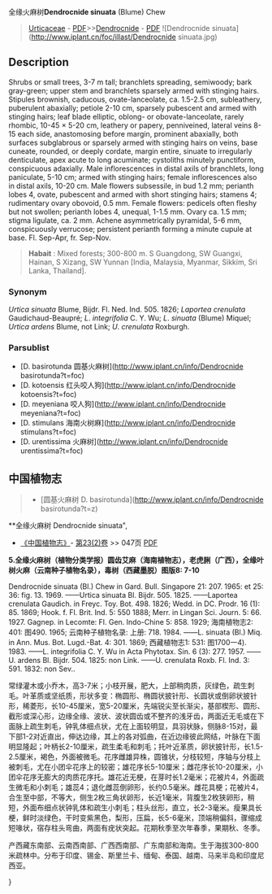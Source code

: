 全缘火麻树**Dendrocnide sinuata** (Blume) Chew

> [Urticaceae](http://www.iplant.cn/info/Urticaceae?t=foc) - [PDF](http://www.iplant.cn/foc/pdf/Urticaceae.pdf)>>[Dendrocnide](http://www.iplant.cn/info/Dendrocnide?t=foc) - [PDF](http://www.iplant.cn/foc/pdf/Dendrocnide.pdf)
![Dendrocnide sinuata](http://www.iplant.cn/foc/illast/Dendrocnide sinuata.jpg)

## Description

Shrubs or small trees, 3-7 m tall; branchlets spreading, semiwoody; bark gray-green; upper stem and branchlets sparsely armed with stinging hairs. Stipules brownish, caducous, ovate-lanceolate, ca. 1.5-2.5 cm, subleathery, puberulent abaxially; petiole 2-10 cm, sparsely pubescent and armed with stinging hairs; leaf blade elliptic, oblong- or obovate-lanceolate, rarely rhombic, 10-45 × 5-20 cm, leathery or papery, penniveined, lateral veins 8-15 each side, anastomosing before margin, prominent abaxially, both surfaces subglabrous or sparsely armed with stinging hairs on veins, base cuneate, rounded, or deeply cordate, margin entire, sinuate to irregularly denticulate, apex acute to long acuminate; cystoliths minutely punctiform, conspicuous adaxially. Male inflorescences in distal axils of branchlets, long paniculate, 5-10 cm; armed with stinging hairs; female inflorescences also in distal axils, 10-20 cm. Male flowers subsessile, in bud 1.2 mm; perianth lobes 4, ovate, pubescent and armed with short stinging hairs; stamens 4; rudimentary ovary obovoid, 0.5 mm. Female flowers: pedicels often fleshy but not swollen; perianth lobes 4, unequal, 1-1.5 mm. Ovary ca. 1.5 mm; stigma ligulate, ca. 2 mm. Achene asymmetrically pyramidal, 5-6 mm, conspicuously verrucose; persistent perianth forming a minute cupule at base. Fl. Sep-Apr, fr. Sep-Nov.

> **Habait** : 
> Mixed forests; 300-800 m. S Guangdong, SW Guangxi, Hainan, S Xizang, SW Yunnan [India, Malaysia, Myanmar, Sikkim, Sri Lanka, Thailand].

### Synonym
*Urtica* *sinuata* Blume, Bijdr. Fl. Ned. Ind. 505. 1826; *Laportea* *crenulata* Gaudichaud-Beaupré; *L*. *integrifolia* C. Y. Wu; *L*. *sinuata* (Blume) Miquel; *Urtica* *ardens* Blume, not Link; *U*. *crenulata* Roxburgh.

### Parsublist

* [D.  basirotunda  圆基火麻树](http://www.iplant.cn/info/Dendrocnide basirotunda?t=foc)
* [D.  kotoensis  红头咬人狗](http://www.iplant.cn/info/Dendrocnide kotoensis?t=foc)
* [D.  meyeniana  咬人狗](http://www.iplant.cn/info/Dendrocnide meyeniana?t=foc)
* [D.  stimulans  海南火树麻](http://www.iplant.cn/info/Dendrocnide stimulans?t=foc)
* [D.  urentissima  火麻树](http://www.iplant.cn/info/Dendrocnide urentissima?t=foc)

## 中国植物志

> * [圆基火麻树  D.  basirotunda](http://www.iplant.cn/info/Dendrocnide basirotunda?t=z)

**全缘火麻树 Dendrocnide sinuata",

* [《中国植物志》](http://www.iplant.cn/frps)- [第23(2)卷](http://www.iplant.cn/frps/vol/23(2)) >> 047页 [PDF](http://www.iplant.cn/frps/pdf/23(2)/047a.pdf)

**5.全缘火麻树（植物分类学报）圆齿艾麻（海南植物志），老虎脷（广西），全缘叶树火麻（云南种子植物名录），毒树（西藏墨脱）图版8: 7-10**

Dendrocnide sinuata (Bl.) Chew in Gard. Bull. Singapore 21: 207. 1965: et 25: 36: fig. 13. 1969. ——Urtica sinuata Bl. Bijdr. 505. 1825. ——Laportea crenulata Gaudich. in Freyc. Toy. Bot. 498. 1826; Wedd. in DC. Prodr. 16 (1): 85. 1869; Hook. f. Fl. Brit. Ind. 5: 550 1888; Merr. in Lingan Sci. Journ. 5: 66. 1927. Gagnep. in Lecomte: Fl. Gen. Indo-Chine 5: 858. 1929; 海南植物志2: 401: 图490. 1965; 云南种子植物名录: 上册: 718. 1984. ——L. sinuata (Bl.) Miq. in Ann. Mus. Bot. Lugd.-Bat. 4: 301. 1869; 西藏植物志1: 531: 图1700一4). 1983. ——L. integrifolia C. Y. Wu in Acta Phytotax. Sin. 6 (3): 277. 1957. ——U. ardens Bl. Bijdr. 504. 1825: non Link. ——U. crenulata Roxb. Fl. Ind. 3: 591. 1832: non Sev..

常绿灌木或小乔木，高3-7米；小枝开展，肥大，上部稍肉质，灰绿色，疏生刺毛。叶革质或坚纸质，形状多变：椭圆形、椭圆状披针形、长圆状或倒卵状披针形，稀菱形，长10-45厘米，宽5-20厘米，先端锐尖至长渐尖，基部楔形、圆形、截形或深心形，边缘全缘、波状、波状圆齿或不整齐的浅牙齿，两面近无毛或在下面脉上疏生刺毛，钟乳体细点状，尤在上面较明显，具羽状脉，侧脉8-15对，最下部1-2对近直出，伸达边缘，其上的各对弧曲，在近边缘彼此网结，叶脉在下面明显隆起；叶柄长2-10厘米，疏生柔毛和刺毛；托叶近革质，卵状披针形，长1.5-2.5厘米，褐色，外面被微毛。花序雌雄异株，圆锥状，分枝较短，序轴与分枝上被刺毛，尤在小团伞花序上的较密；雄花序长5-10厘米；雌花序长10-20厘米，小团伞花序无膨大的肉质花序托。雄花近无梗，在芽时长1.2毫米；花被片4，外面疏生微毛和小刺毛；雄蕊4；退化雌蕊倒卵形，长约0.5毫米。雌花具梗；花被片4，合生至中部，不等大，侧生2枚三角状卵形，长近1毫米，背腹生2枚狭卵形，稍短，外面布细点状钟乳体和疏生小刺毛；柱头丝形，直立，长2-3毫米。瘦果具长梗，鲜时淡绿色，干时变紫黑色，梨形，压扁，长5-6毫米，顶端稍偏斜，骤缩成短喙状，宿存柱头弯曲，两面有疣状突起。花期秋季至次年春季，果期秋、冬季。

产西藏东南部、云南西南部、广西西南部、广东南部和海南。生于海拔300-800米疏林中。分布于印度、锡金、斯里兰卡、缅甸、泰国、越南、马来半岛和印度尼西亚。

}